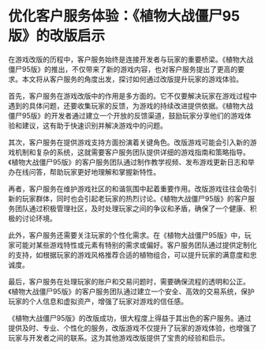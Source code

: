 # 优化客户服务体验：《植物大战僵尸95版》的改版启示

在游戏改版的历程中，客户服务始终是连接开发者与玩家的重要桥梁。《植物大战僵尸95版》的推出，不仅带来了新的游戏内容，也对客户服务提出了更高的要求。本文将从客户服务的角度出发，探讨如何通过改版提升玩家的游戏体验。

首先，客户服务在游戏改版中的作用是多方面的。它不仅要解决玩家在游戏过程中遇到的具体问题，还要收集玩家的反馈，为游戏的持续改进提供依据。《植物大战僵尸95版》的开发者通过建立一个开放的反馈渠道，鼓励玩家分享他们的游戏体验和建议，这有助于快速识别并解决游戏中的问题。

其次，客户服务在提供游戏支持方面扮演着关键角色。改版游戏可能会引入新的游戏机制和复杂的系统，这就需要客户服务团队提供详细的游戏指南和策略指导。《植物大战僵尸95版》的客户服务团队通过制作教学视频、发布游戏更新日志和举办在线问答，帮助玩家更好地理解和掌握新特性。

再者，客户服务在维护游戏社区的和谐氛围中起着重要作用。改版游戏往往会吸引新的玩家群体，同时也会引起老玩家的热烈讨论。《植物大战僵尸95版》的客户服务团队通过积极管理社区，及时处理玩家之间的争议和矛盾，确保了一个健康、积极的讨论环境。

此外，客户服务还需要关注玩家的个性化需求。在《植物大战僵尸95版》中，玩家可能对某些游戏特性或元素有特别的需求或偏好。客户服务团队通过提供定制化的支持，如根据玩家的游戏风格推荐合适的植物组合，可以提升玩家的满意度和忠诚度。

最后，客户服务在处理玩家的账户和交易问题时，需要确保流程的透明和公正。《植物大战僵尸95版》的客户服务团队通过建立一个安全、高效的交易系统，保护玩家的个人信息和虚拟资产，增强了玩家对游戏的信任感。

《植物大战僵尸95版》的改版成功，很大程度上得益于其出色的客户服务。通过提供及时、专业、个性化的服务，改版游戏不仅提升了玩家的游戏体验，也增强了玩家与开发者之间的联系。这为其他游戏改版提供了宝贵的经验和启示。